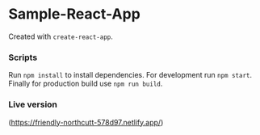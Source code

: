 # Sample-React-App

Created with `create-react-app`.

### Scripts

Run `npm install` to install dependencies.
For development run `npm start`.
Finally for production build use `npm run build`.

### Live version

(https://friendly-northcutt-578d97.netlify.app/)
